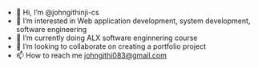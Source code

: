 - 👋 Hi, I’m @johngithinji-cs
- 👀 I’m interested in Web application development, system development, software engineering
- 🌱 I’m currently doing ALX software enginnering course
- 💞️ I’m looking to collaborate on creating a portfolio project
- 📫 How to reach me johngithi083@gmail.com

<!---
johngithinji-cs/johngithinji-cs is a ✨ special ✨ repository because its `README.md` (this file) appears on your GitHub profile.
You can click the Preview link to take a look at your changes.
--->
